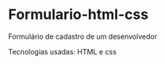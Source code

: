 # Formulario-html-css
<p>Formulário de cadastro de um desenvolvedor</p>
<p>Tecnologias usadas: HTML e css</p>
